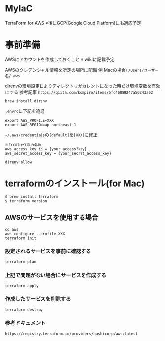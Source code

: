 # MyIaC
TerraForm for AWS
※後にGCP(Google Cloud Platform)にも適応予定

# 事前準備
AWSにアカウントを作成しておくこと
※ wikiに記載予定

AWSのクレデンシャル情報を所定の場所に配備
例 Macの場合) `/Users/ユーザー名/.aws`

direnvの環境設定によりディレクトリがカレントになった時だけ環境変数を有効にする
参考記事
`https://qiita.com/kompiro/items/5fc46089247a56243a62`

`brew install direnv`

`.envrc`に下記を追記
```
export AWS_PROFILE=XXX
export AWS_REGION=ap-northeast-1
```
`~/.aws/credentials`の`[default]`を`[XXX]`に修正
```
※[XXX]は任意の名称
aws_access_key_id = {your_access?key}
aws_secret_access_key = {your_secret_access_key}
```
`direnv allow`

# terraformのインストール(for Mac)
```
$ brew install terraform
$ terraform version
```

## AWSのサービスを使用する場合
```
cd aws
aws configure --profile XXX
terraform init
```

### 設定されるサービスを事前に確認する
`terraform plan`

### 上記で問題がない場合にサービスを作成する
`terraform apply`

### 作成したサービスを削除する
`terraform destroy`

### 参考ドキュメント
`https://registry.terraform.io/providers/hashicorp/aws/latest`
